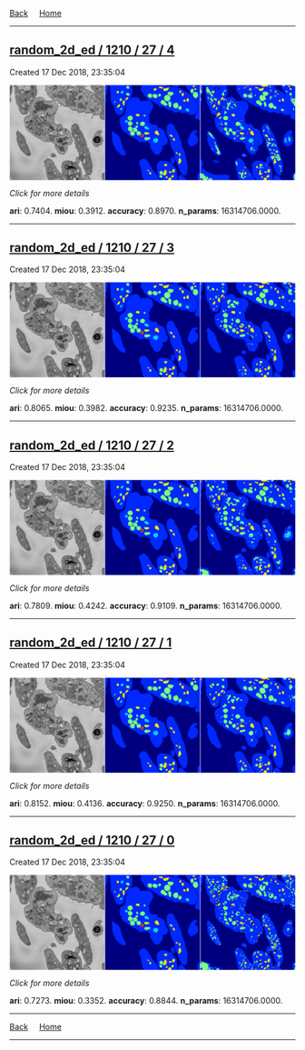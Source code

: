 
[Back](..)&nbsp;&nbsp;&nbsp;&nbsp;&nbsp;[Home](https://leapmanlab.github.io/snapshots)

---

<div class="summary"><a href="4"><h2>random_2d_ed / 1210 / 27 / 4</h2></a><p>Created 17 Dec 2018, 23:35:04
</p><a href="4"><img src="4/media/summary.png" align="center"></a><p>
<i>Click for more details</i>
</p></div>

**ari**: 0.7404. **miou**: 0.3912. **accuracy**: 0.8970. **n_params**: 16314706.0000. 

---

<div class="summary"><a href="3"><h2>random_2d_ed / 1210 / 27 / 3</h2></a><p>Created 17 Dec 2018, 23:35:04
</p><a href="3"><img src="3/media/summary.png" align="center"></a><p>
<i>Click for more details</i>
</p></div>

**ari**: 0.8065. **miou**: 0.3982. **accuracy**: 0.9235. **n_params**: 16314706.0000. 

---

<div class="summary"><a href="2"><h2>random_2d_ed / 1210 / 27 / 2</h2></a><p>Created 17 Dec 2018, 23:35:04
</p><a href="2"><img src="2/media/summary.png" align="center"></a><p>
<i>Click for more details</i>
</p></div>

**ari**: 0.7809. **miou**: 0.4242. **accuracy**: 0.9109. **n_params**: 16314706.0000. 

---

<div class="summary"><a href="1"><h2>random_2d_ed / 1210 / 27 / 1</h2></a><p>Created 17 Dec 2018, 23:35:04
</p><a href="1"><img src="1/media/summary.png" align="center"></a><p>
<i>Click for more details</i>
</p></div>

**ari**: 0.8152. **miou**: 0.4136. **accuracy**: 0.9250. **n_params**: 16314706.0000. 

---

<div class="summary"><a href="0"><h2>random_2d_ed / 1210 / 27 / 0</h2></a><p>Created 17 Dec 2018, 23:35:04
</p><a href="0"><img src="0/media/summary.png" align="center"></a><p>
<i>Click for more details</i>
</p></div>

**ari**: 0.7273. **miou**: 0.3352. **accuracy**: 0.8844. **n_params**: 16314706.0000. 

---

[Back](..)&nbsp;&nbsp;&nbsp;&nbsp;&nbsp;[Home](https://leapmanlab.github.io/snapshots)

---